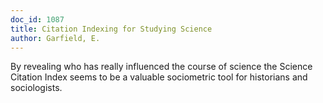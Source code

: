 ```yaml
---
doc_id: 1087
title: Citation Indexing for Studying Science
author: Garfield, E.
---
```


By revealing who has really influenced the course of science
the Science Citation Index seems to be a valuable sociometric 
tool for historians and sociologists.